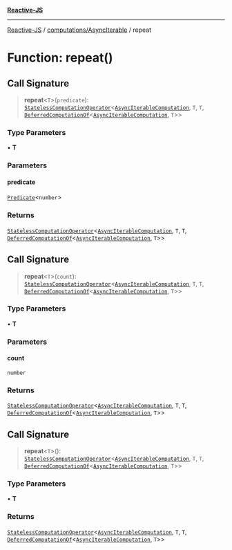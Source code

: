 [**Reactive-JS**](../../../README.md)

***

[Reactive-JS](../../../README.md) / [computations/AsyncIterable](../README.md) / repeat

# Function: repeat()

## Call Signature

> **repeat**\<`T`\>(`predicate`): [`StatelessComputationOperator`](../../type-aliases/StatelessComputationOperator.md)\<[`AsyncIterableComputation`](../interfaces/AsyncIterableComputation.md), `T`, `T`, [`DeferredComputationOf`](../../type-aliases/DeferredComputationOf.md)\<[`AsyncIterableComputation`](../interfaces/AsyncIterableComputation.md), `T`\>\>

### Type Parameters

• **T**

### Parameters

#### predicate

[`Predicate`](../../../functions/type-aliases/Predicate.md)\<`number`\>

### Returns

[`StatelessComputationOperator`](../../type-aliases/StatelessComputationOperator.md)\<[`AsyncIterableComputation`](../interfaces/AsyncIterableComputation.md), `T`, `T`, [`DeferredComputationOf`](../../type-aliases/DeferredComputationOf.md)\<[`AsyncIterableComputation`](../interfaces/AsyncIterableComputation.md), `T`\>\>

## Call Signature

> **repeat**\<`T`\>(`count`): [`StatelessComputationOperator`](../../type-aliases/StatelessComputationOperator.md)\<[`AsyncIterableComputation`](../interfaces/AsyncIterableComputation.md), `T`, `T`, [`DeferredComputationOf`](../../type-aliases/DeferredComputationOf.md)\<[`AsyncIterableComputation`](../interfaces/AsyncIterableComputation.md), `T`\>\>

### Type Parameters

• **T**

### Parameters

#### count

`number`

### Returns

[`StatelessComputationOperator`](../../type-aliases/StatelessComputationOperator.md)\<[`AsyncIterableComputation`](../interfaces/AsyncIterableComputation.md), `T`, `T`, [`DeferredComputationOf`](../../type-aliases/DeferredComputationOf.md)\<[`AsyncIterableComputation`](../interfaces/AsyncIterableComputation.md), `T`\>\>

## Call Signature

> **repeat**\<`T`\>(): [`StatelessComputationOperator`](../../type-aliases/StatelessComputationOperator.md)\<[`AsyncIterableComputation`](../interfaces/AsyncIterableComputation.md), `T`, `T`, [`DeferredComputationOf`](../../type-aliases/DeferredComputationOf.md)\<[`AsyncIterableComputation`](../interfaces/AsyncIterableComputation.md), `T`\>\>

### Type Parameters

• **T**

### Returns

[`StatelessComputationOperator`](../../type-aliases/StatelessComputationOperator.md)\<[`AsyncIterableComputation`](../interfaces/AsyncIterableComputation.md), `T`, `T`, [`DeferredComputationOf`](../../type-aliases/DeferredComputationOf.md)\<[`AsyncIterableComputation`](../interfaces/AsyncIterableComputation.md), `T`\>\>
